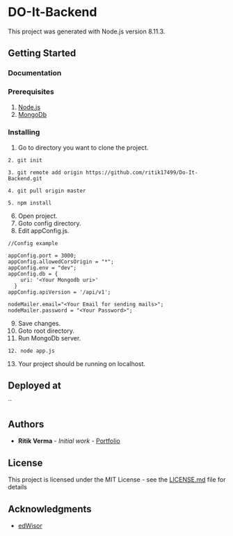 # DO-It-Backend

This project was generated with Node.js version 8.11.3.

## Getting Started
### Documentation
### Prerequisites

1. [Node.js](https://nodejs.org/en/download/)
2. [MongoDb](https://www.mongodb.com/download-center?jmp=nav#community)


### Installing

1. Go to directory you want to clone the project.
```
2. git init
```
```
3. git remote add origin https://github.com/ritik17499/Do-It-Backend.git
```
```
4. git pull origin master
```
```
5. npm install
```
6. Open project.
7. Goto config directory. 
8. Edit appConfig.js.

```
//Config example

appConfig.port = 3000;
appConfig.allowedCorsOrigin = "*";
appConfig.env = "dev";
appConfig.db = {
    uri: '<Your Mongodb uri>'
  }
appConfig.apiVersion = '/api/v1';

nodeMailer.email="<Your Email for sending mails>";
nodeMailer.password = "<Your Password>";
```
9. Save changes.
10. Goto root directory.
11. Run MongoDb server.

```
12. node app.js
```
13. Your project should be running on localhost.


## Deployed at

``

## Authors

* **Ritik Verma** - *Initial work* - [Portfolio]()



## License

This project is licensed under the MIT License - see the [LICENSE.md](LICENSE.md) file for details

## Acknowledgments

* [edWisor](https://edwisor.com/)



